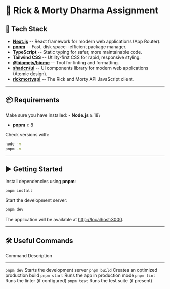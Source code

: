 # 🧩 Rick & Morty Dharma Assignment

## 🚀 Tech Stack

- **[Next.js](https://nextjs.org/)** -- React framework for modern web
  applications (App Router).
- **[pnpm](https://pnpm.io/)** -- Fast, disk space--efficient package
  manager.
- **TypeScript** -- Static typing for safer, more maintainable code.
- **Tailwind CSS** -- Utility-first CSS for rapid, responsive styling.
- **[@biomejs/biome](https://biomejs.dev/)** -- Tool for linting and formatting.
- **[shadcn/ui](https://ui.shadcn.com/)** -- UI components library for
  modern web applications (Atomic design).
- **[rickmortyapi](https://rickandmortyapi.com/)** -- The Rick and Morty API JavaScript client.

------------------------------------------------------------------------

## 📦 Requirements

Make sure you have installed: - **Node.js** ≥ 18\

- **pnpm** ≥ 8

Check versions with:

``` bash
node -v
pnpm -v
```

------------------------------------------------------------------------

## ▶️ Getting Started

Install dependencies using **pnpm**:

``` bash
pnpm install
```

Start the development server:

``` bash
pnpm dev
```

The application will be available at <http://localhost:3000>.

------------------------------------------------------------------------

## 🛠️ Useful Commands

Command Description
  -------------- ---------------------------------------
`pnpm dev`     Starts the development server
`pnpm build`   Creates an optimized production build
`pnpm start`   Runs the app in production mode
`pnpm lint`    Runs the linter (if configured)
`pnpm test`    Runs the test suite (if present)
